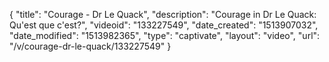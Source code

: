 {
    "title": "Courage - Dr Le Quack",
    "description": "Courage in Dr Le Quack: Qu'est que c'est?",
    "videoid": "133227549",
    "date_created": "1513907032",
    "date_modified": "1513982365",
    "type": "captivate",
    "layout": "video",
    "url": "\/v\/courage-dr-le-quack\/133227549"
}
